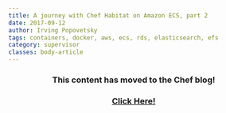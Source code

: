 ```yaml
---
title: A journey with Chef Habitat on Amazon ECS, part 2
date: 2017-09-12
author: Irving Popovetsky
tags: containers, docker, aws, ecs, rds, elasticsearch, efs
category: supervisor
classes: body-article
---
```


<h3><p style="text-align: center;">This content has moved to the Chef blog!</p></h3>
<h3><a href="https://blog.chef.io/2017/09/12/a-journey-with-habitat-on-amazon-ecs-part-2"><p style="text-align: center;">Click Here!</p></a></h3>